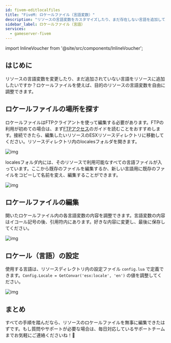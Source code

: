 ```yaml
---
id: fivem-editlocalfiles
title: "FiveM: ロケールファイル（言語変数）"
description: "リソースの言語変数をカスタマイズしたり、まだ存在しない言語を追加してパーソナライズされた体験を作ろう → 今すぐ詳しく学ぶ"
sidebar_label: ロケールファイル（言語）
services:
  - gameserver-fivem
---
```


import InlineVoucher from '@site/src/components/InlineVoucher';



## はじめに

リソースの言語変数を変更したり、まだ追加されていない言語をリソースに追加したいですか？ロケールファイルを使えば、目的のリソースの言語変数を自由に調整できます。 

<InlineVoucher />



## ロケールファイルの場所を探す

ロケールファイルはFTPクライアントを使って編集する必要があります。FTPの利用が初めての場合は、まず[FTPアクセス](gameserver-ftpaccess.md)のガイドを読むことをおすすめします。接続できたら、編集したいリソースのESXリソースディレクトリに移動してください。リソースディレクトリ内のlocalesフォルダを開きます。 

![img](https://screensaver01.zap-hosting.com/index.php/s/wZmADsGGNzEseH4/download)

localesフォルダ内には、そのリソースで利用可能なすべての言語ファイルが入っています。ここから既存のファイルを編集するか、新しい言語用に既存のファイルをコピーして名前を変え、編集することができます。 

![img](https://screensaver01.zap-hosting.com/index.php/s/5GxWeFRZSxRDn3w/preview)

## ロケールファイルの編集

開いたロケールファイル内の各言語変数の内容を調整できます。言語変数の内容はイコール記号の後、引用符内にあります。好きな内容に変更し、最後に保存してください。 

![img](https://screensaver01.zap-hosting.com/index.php/s/FBDP2rBKabx3NEF/preview)



## ロケール（言語）の設定

使用する言語は、リソースディレクトリ内の設定ファイル `config.lua` で定義できます。`Config.Locale = GetConvar('esx:locale', 'en')` の値を調整してください。 

![img](https://screensaver01.zap-hosting.com/index.php/s/b3HkR9Qez5Pb7re/preview)



## まとめ

すべての手順を踏んだなら、リソースのロケールファイルを無事に編集できたはずです。もし質問やサポートが必要な場合は、毎日対応しているサポートチームまでお気軽にご連絡くださいね！🙂

<InlineVoucher />